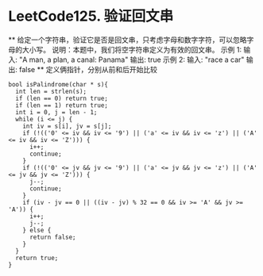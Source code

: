 # LeetCode125. 验证回文串
**
给定一个字符串，验证它是否是回文串，只考虑字母和数字字符，可以忽略字母的大小写。
说明：本题中，我们将空字符串定义为有效的回文串。
示例 1:
输入: "A man, a plan, a canal: Panama"
输出: true
示例 2:
输入: "race a car"
输出: false
**
定义俩指针，分别从前和后开始比较
```
bool isPalindrome(char * s){
  int len = strlen(s);
  if (len == 0) return true;
  if (len == 1) return true;
  int i = 0, j = len - 1;
  while (i <= j) {
    int iv = s[i], jv = s[j];
    if (!(('0' <= iv && iv <= '9') || ('a' <= iv && iv <= 'z') || ('A' <= iv && iv <= 'Z'))) {
      i++;
      continue;
    }
    if (!(('0' <= jv && jv <= '9') || ('a' <= jv && jv <= 'z') || ('A' <= jv && jv <= 'Z'))) {
      j--;
      continue;
    }
    if (iv - jv == 0 || ((iv - jv) % 32 == 0 && iv >= 'A' && jv >= 'A')) {
      i++;
      j--;
    } else {
      return false;
    }
  }
  return true;
}
```